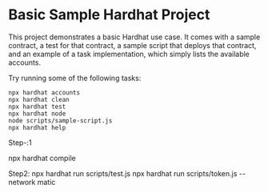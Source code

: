 # Basic Sample Hardhat Project

This project demonstrates a basic Hardhat use case. It comes with a sample contract, a test for that contract, a sample script that deploys that contract, and an example of a task implementation, which simply lists the available accounts.

Try running some of the following tasks:

```shell
npx hardhat accounts
npx hardhat clean
npx hardhat test
npx hardhat node
node scripts/sample-script.js
npx hardhat help
```

Step-:1

npx hardhat compile


Step2:
 npx hardhat run scripts/test.js
npx hardhat run scripts/token.js --network matic
